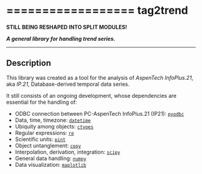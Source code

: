 ==================
**tag2trend**
==================

**STILL BEING RESHAPED INTO SPLIT MODULES!**

***A general library for handling trend series.***

----------------
**Description**
----------------

This library was created as a tool for the analysis of *AspenTech InfoPlus.21*, aka *IP.21*, Database-derived temporal data series.

It still consists of an ongoing development, whose dependencies are essential for the handling of:

* ODBC connection between PC-AspenTech InfoPlus.21 (IP21): <a href="http://code.google.com/archive/p/pyodbc">`pyodbc`</a>
* Data, time, timezone: <a href="https://docs.python.org/2/library/datetime.html">`datetime`</a>
* Ubiquity among objects: <a href="https://docs.python.org/2/library/ctypes.html">`ctypes`</a>
* Regular expressions: <a href="https://docs.python.org/2/library/re.html">`re`</a>
* Scientific units: <a href="https://pint.readthedocs.org/">`pint`</a>
* Object untanglement: <a href="https://docs.python.org/2/library/copy.html">`copy`</a>
* Interpolation, derivation, integration: <a href="http://www.scipy.org/">`scipy`</a>
* General data handling: <a href="http://www.numpy.org/">`numpy`</a>
* Data visualization: <a href="http://matplotlib.org/">`maplotlib`</a>


